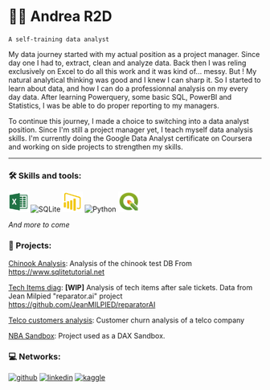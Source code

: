 # 🏋️‍♂️ Andrea R2D
`A self-training data analyst`


My data journey started with my actual position as a project manager. Since day one I had to, extract, clean and analyze data. Back then I was reling exclusively on Excel to do all this work and it was kind of... messy. But ! My natural analytical thinking was good and I knew I can sharp it. So I started to learn about data, and how I can do a professionnal analysis on my every day data. After learning Powerquery, some basic SQL, PowerBI and Statistics, I was be able to do proper reporting to my managers. 

To continue this journey, I made a choice to switching into a data analyst position. Since I'm still a project manager yet, I teach myself data analysis skills. I'm currently doing the Google Data Analyst certificate on Coursera and working on side projects to strengthen my skills. 

---

### 🛠 Skills and tools:

<img src='https://github.com/AndreaR2D/AndreaR2D/blob/main/excel.png' alt='Excel' height='40'> <img src='https://cdn.jsdelivr.net/gh/devicons/devicon/icons/sqlite/sqlite-original.svg' alt='SQLite' height='40'> <img src='https://github.com/AndreaR2D/AndreaR2D/blob/main/PowerBI-Icon-Transparent.png' alt='PowerBI' height='40'> <img src="https://cdn.jsdelivr.net/gh/devicons/devicon/icons/python/python-original.svg" alt='Python' height='40'/> <img src='https://github.com/AndreaR2D/AndreaR2D/blob/main/qgis-logo-v3.png' alt='QGIS' height='40'> 



*And more to come*


### 📙 Projects:

[Chinook Analysis](https://github.com/AndreaR2D/Chinook_Analysis): Analysis of the chinook test DB From https://www.sqlitetutorial.net

[Tech Items diag](https://github.com/AndreaR2D/Tech-items-diag): **[WIP]** Analysis of tech items after sale tickets. Data from Jean Milpied "reparator.ai" project https://github.com/JeanMILPIED/reparatorAI

[Telco customers analysis](https://github.com/AndreaR2D/Telco): Customer churn analysis of a telco company

[NBA Sandbox](https://github.com/AndreaR2D/NBA_Sandbox): Project used as a DAX Sandbox.



### 💻 Networks:

[<img src='https://cdn.jsdelivr.net/npm/simple-icons@3.0.1/icons/github.svg' alt='github' height='40'>](https://github.com/AndreaR2D)  [<img src='https://cdn.jsdelivr.net/gh/devicons/devicon/icons/linkedin/linkedin-original.svg' alt='linkedin' height='40'>](https://www.linkedin.com/in/andrear2d/)  [<img src='https://cdn.jsdelivr.net/gh/devicons/devicon/icons/kaggle/kaggle-original.svg' alt='kaggle' height='40'>](https://www.kaggle.com/andrear2d)  
